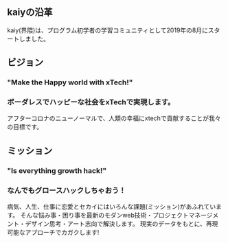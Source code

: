 ## kaiyの沿革
kaiy(界隈)は、プログラム初学者の学習コミュニティとして2019年の8月にスタートしました。

## ビジョン
### "Make the Happy world with xTech!"
### ボーダレスでハッピーな社会をxTechで実現します。

アフターコロナのニューノーマルで、人類の幸福にxtechで貢献することが我々の目標です。

## ミッション
### "Is everything growth hack!"
### なんでもグロースハックしちゃおう！

病気、人生、仕事に恋愛とセカイにはいろんな課題(ミッション)があふれています。
そんな悩み事・困り事を最新のモダンweb技術・プロジェクトマネージメント・デザイン思考・アート志向で解決します。
現実のデータをもとに、再現可能なアプローチでカガクします!
